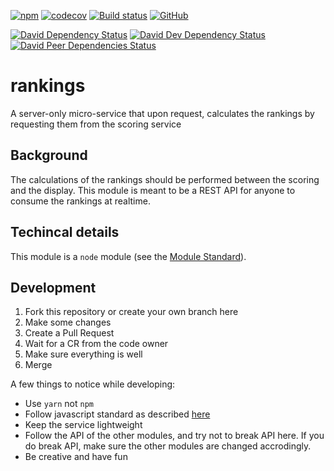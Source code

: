 [![npm](https://img.shields.io/npm/v/@first-lego-league/rankings.svg)](https://www.npmjs.com/package/@first-lego-league/rankings)
[![codecov](https://codecov.io/gh/FirstLegoLeague/rankings/branch/master/graph/badge.svg)](https://codecov.io/gh/FirstLegoLeague/rankings)
[![Build status](https://ci.appveyor.com/api/projects/status/k4krkeis8vkl7w2u/branch/master?svg=true)](https://ci.appveyor.com/project/2roy999/rankings/branch/master)
[![GitHub](https://img.shields.io/github/license/FirstLegoLeague/rankings.svg)](https://github.com/FirstLegoLeague/rankings/blob/master/LICENSE)

[![David Dependency Status](https://david-dm.org/FirstLegoLeague/rankings.svg)](https://david-dm.org/FirstLegoLeague/rankings)
[![David Dev Dependency Status](https://david-dm.org/FirstLegoLeague/rankings/dev-status.svg)](https://david-dm.org/FirstLegoLeague/rankings#info=devDependencies)
[![David Peer Dependencies Status](https://david-dm.org/FirstLegoLeague/rankings/peer-status.svg)](https://david-dm.org/FirstLegoLeague/rankings?type=peer)

# rankings
A server-only micro-service that upon request, calculates the rankings by requesting them from the scoring service

## Background
The calculations of the rankings should be performed between the scoring and the display. This module is meant to be a REST API for anyone to consume the rankings at realtime.

## Techincal details
This module is a `node` module (see the [Module Standard](https://github.com/FirstLegoLeague/architecture/blob/master/module-standard/v1.0-SNAPSHOT.md)).

## Development
1. Fork this repository or create your own branch here
2. Make some changes
3. Create a Pull Request
4. Wait for a CR from the code owner
5. Make sure everything is well
6. Merge

A few things to notice while developing:
* Use `yarn` not `npm`
* Follow javascript standard as described [here](https://standardjs.com/)
* Keep the service lightweight
* Follow the API of the other modules, and try not to break API here. If you do break API, make sure the other modules are changed accrodingly.
* Be creative and have fun
